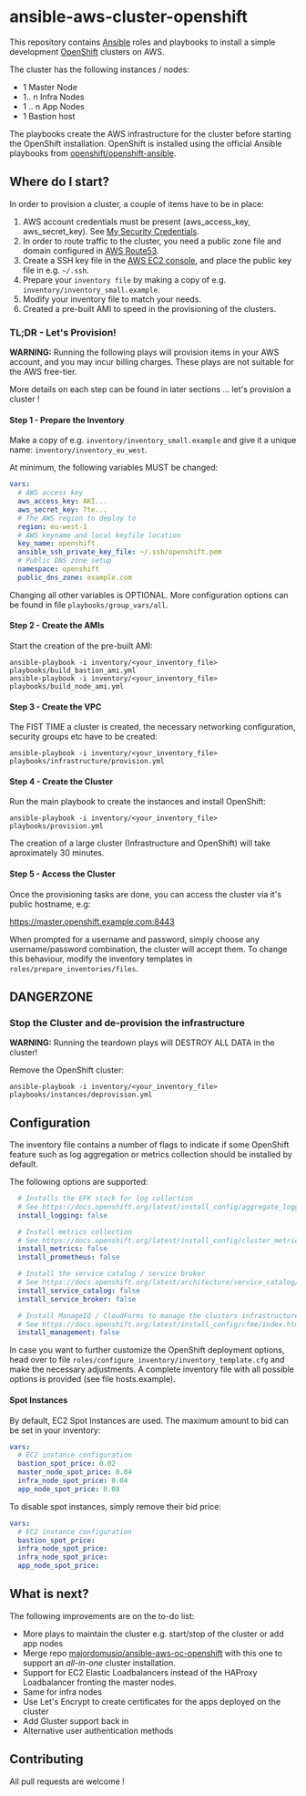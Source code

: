 # ansible-aws-cluster-openshift

This repository contains [Ansible](https://www.ansible.com/) roles and
playbooks to install a simple development [OpenShift](https://www.openshift.com/) clusters on AWS.

The cluster has the following instances / nodes:

* 1 Master Node
* 1.. n Infra Nodes
* 1 .. n App Nodes
* 1 Bastion host

The playbooks create the AWS infrastructure for the cluster before starting the OpenShift installation. 
OpenShift is installed using the official Ansible playbooks from [openshift/openshift-ansible](https://github.com/openshift/openshift-ansible).

## Where do I start?

In order to provision a cluster, a couple of items have to be in place:

1) AWS account credentials must be present (aws_access_key, aws_secret_key). See [My Security Credentials](https://console.aws.amazon.com/iam/home#/security_credential).
2) In order to route traffic to the cluster, you need a public zone file and domain configured in [AWS Route53](https://console.aws.amazon.com/route53/home).
3) Create a SSH key file in the [AWS EC2 console](https://console.aws.amazon.com/ec2/v2/home?#KeyPairs:sort=keyName), and place the public key file in e.g. `~/.ssh`. 
4) Prepare your `inventory file` by making a copy of e.g. `inventory/inventory_small.example`.
5) Modify your inventory file to match your needs.
6) Created a pre-built AMI to speed in the provisioning of the clusters.


### TL;DR - Let's Provision!

**WARNING:** Running the following plays will provision items in your AWS account, and you may incur billing charges. These plays are not suitable for the AWS free-tier.

More details on each step can be found in later sections ... let's provision a cluster !

#### Step 1 - Prepare the Inventory

Make a copy of e.g. `inventory/inventory_small.example` and give it a unique name: `inventory/inventory_eu_west`. 

At minimum, the following variables MUST be changed:

```yaml
vars:
  # AWS access key
  aws_access_key: AKI...
  aws_secret_key: 7te...
  # The AWS region to deploy to
  region: eu-west-1
  # AWS keyname and local keyfile location
  key_name: openshift
  ansible_ssh_private_key_file: ~/.ssh/openshift.pem
  # Public DNS zone setup
  namespace: openshift
  public_dns_zone: example.com
```

Changing all other variables is OPTIONAL. More configuration options can be found in file `playbooks/group_vars/all`.

#### Step 2 - Create the AMIs

Start the creation of the pre-built AMI:

```shell
ansible-playbook -i inventory/<your_inventory_file> playbooks/build_bastion_ami.yml
ansible-playbook -i inventory/<your_inventory_file> playbooks/build_node_ami.yml
```

#### Step 3 - Create the VPC

The FIST TIME a cluster is created, the necessary networking configuration, security groups etc have to be created:

```shell
ansible-playbook -i inventory/<your_inventory_file> playbooks/infrastructure/provision.yml
```

#### Step 4 - Create the Cluster

Run the main playbook to create the instances and install OpenShift:

```shell
ansible-playbook -i inventory/<your_inventory_file> playbooks/provision.yml
```

The creation of a large cluster (Infrastructure and OpenShift) will take aproximately 30 minutes.

#### Step 5 - Access the Cluster

Once the provisioning tasks are done, you can access the cluster via it's public hostname, e.g:  

https://master.openshift.example.com:8443  

When prompted for a username and password, simply choose any username/password combination, the cluster will accept them. To change this behaviour, modify the inventory templates in `roles/prepare_inventories/files`.


## DANGERZONE

### Stop the Cluster and de-provision the infrastructure

**WARNING:** Running the teardown plays will DESTROY ALL DATA in the cluster!

Remove the OpenShift cluster:

```shell
ansible-playbook -i inventory/<your_inventory_file> playbooks/instances/deprovision.yml
```

## Configuration

The inventory file contains a number of flags to indicate if some OpenShift feature such as log aggregation or 
metrics collection should be installed by default. 

The following options are supported:

```yaml
  # Installs the EFK stack for log collection
  # See https://docs.openshift.org/latest/install_config/aggregate_logging.html
  install_logging: false

  # Install metrics collection
  # See https://docs.openshift.org/latest/install_config/cluster_metrics.html
  install_metrics: false
  install_prometheus: false

  # Install the service catalog / service broker
  # See https://docs.openshift.org/latest/architecture/service_catalog/index.html
  install_service_catalog: false
  install_service_broker: false

  # Install ManageIQ / CloudForms to manage the clusters infrastructure
  # See https://docs.openshift.org/latest/install_config/cfme/index.html
  install_management: false
```

In case you want to further customize the OpenShift deployment options, head over to file `roles/configure_inventory/inventory_template.cfg` 
and make the necessary adjustments. A complete inventory file with all possible options is provided (see file hosts.example).

#### Spot Instances

By default, EC2 Spot Instances are used. The maximum amount to bid can be set in your inventory:

```yaml
vars:
  # EC2 instance configuration
  bastion_spot_price: 0.02
  master_node_spot_price: 0.04
  infra_node_spot_price: 0.04
  app_node_spot_price: 0.08
```

To disable spot instances, simply remove their bid price:

```yaml
vars:
  # EC2 instance configuration
  bastion_spot_price:
  infra_node_spot_price:
  infra_node_spot_price:
  app_node_spot_price:
```

## What is next?

The following improvements are on the to-do list:

- More plays to maintain the cluster e.g. start/stop of the cluster or add app nodes
- Merge repo [majordomusio/ansible-aws-oc-openshift](https://github.com/majordomusio/ansible-aws-oc-openshift) with this one to support an *all-in-one* cluster installation.
- Support for EC2 Elastic Loadbalancers instead of the HAProxy Loadbalancer fronting the master nodes.
- Same for infra nodes
- Use Let's Encrypt to create certificates for the apps deployed on the cluster
- Add Gluster support back in
- Alternative user authentication methods

## Contributing

All pull requests are welcome !


